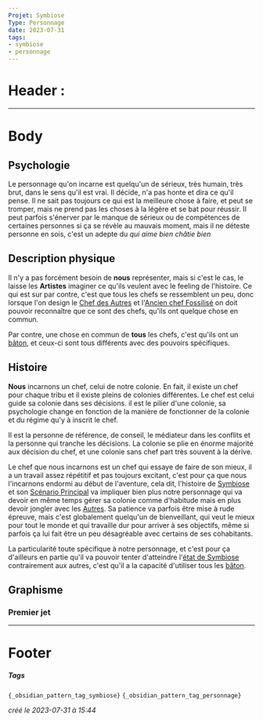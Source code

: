 ```yaml
---
Projet: Symbiose
Type: Personnage
date: 2023-07-31
tags:
- symbiose
- personnage
---
```

   
# Header :   
   
   
-------------------------------------------------------------------------------   
# Body   
   
## Psychologie   
   
Le personnage qu'on incarne est quelqu'un de sérieux, très humain, très brut, dans le sens qu'il est vrai. Il décide, n'a pas honte et dira ce qu'il pense. Il ne sait pas toujours ce qui est la meilleure chose à faire, et peut se tromper, mais ne prend pas les choses à la légère et se bat pour réussir. Il peut parfois s'énerver par le manque de sérieux ou de compétences de certaines personnes si ça se révèle au mauvais moment, mais il ne déteste personne en sois, c'est un adepte du *qui aime bien châtie bien*   
   
## Description physique   
   
Il n'y a pas forcément besoin de **nous** représenter, mais si c'est le cas, le laisse les **Artistes** imaginer ce qu'ils veulent avec le feeling de l'histoire. Ce qui est sur par contre, c'est que tous les chefs se ressemblent un peu, donc lorsque l'on design le [Chef des Autres](../../../../../Cr%C3%A9ations/Symbiose/GameDesign/Sc%C3%A9nario/Personnages/Chef%20des%20Autres.md) et l'[Ancien chef Fossilisé](../../../../../Cr%C3%A9ations/Symbiose/GameDesign/Sc%C3%A9nario/Personnages/Ancien%20chef%20Fossilis%C3%A9.md) on doit pouvoir reconnaître que ce sont des chefs, qu'ils ont quelque chose en commun.   
   
Par contre, une chose en commun de **tous** les chefs, c'est qu'ils ont un [bâton](/not_created.md), et ceux-ci sont tous différents avec des pouvoirs spécifiques.   
   
   
## Histoire   
   
**Nous** incarnons un chef, celui de notre colonie. En fait, il existe un chef pour chaque tribu et il existe pleins de colonies différentes. Le chef est celui guide sa colonie dans ses décisions. il est le pilier d'une colonie, sa psychologie change en fonction de la manière de fonctionner de la colonie et du régime qu'y à inscrit le chef.    
   
Il est la personne de référence, de conseil, le médiateur dans les conflits et la personne qui tranche les décisions. La colonie se plie en énorme majorité aux décision du chef, et une colonie sans chef part très souvent à la dérive.    
   
Le chef que nous incarnons est un chef qui essaye de faire de son mieux, il a un travail assez répétitif et pas toujours excitant, c'est pour ça que nous l'incarnons endormi au début de l'aventure, cela dit, l'histoire de [Symbiose](../../../../../index.md) et son [Scénario Principal](../../../../../Cr%C3%A9ations/Symbiose/GameDesign/Sc%C3%A9nario/Histoire/Sc%C3%A9nario%20Principal.md) va impliquer bien plus notre personnage qui va devoir en même temps gérer sa colonie comme d'habitude mais en plus devoir jongler avec les [Autres](/not_created.md). Sa patience va parfois être mise à rude épreuve, mais c'est globalement quelqu'un de bienveillant, qui veut le mieux pour tout le monde et qui travaille dur pour arriver à ses objectifs, même si parfois ça lui fait être un peu désagréable avec certains de ses cohabitants.    
   
La particularité toute spécifique à notre personnage, et c'est pour ça d'ailleurs en partie qu'il va pouvoir tenter d'atteindre l'[état de Symbiose](/not_created.md) contrairement aux autres, c'est qu'il a la capacité d'utiliser tous les [bâton](/not_created.md).   
   
## Graphisme   
### Premier jet   
   
   
   
---------------------------------------------------------------------------   
# Footer   
   
##### Tags   
`{_obsidian_pattern_tag_symbiose}` `{_obsidian_pattern_tag_personnage}`    
   
*créé le 2023-07-31 à 15:44*